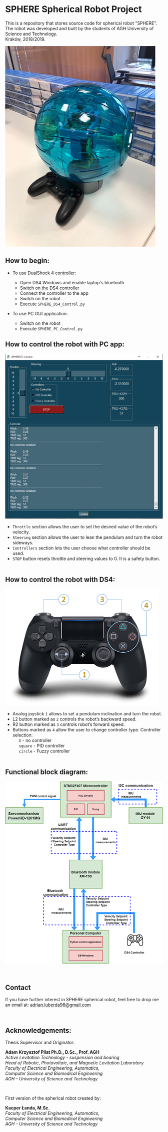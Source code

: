# SPHERE Spherical Robot Project

This is a repository that stores source code for spherical robot "SPHERE".  
The robot was developed and built by the students of AGH University of Science and Technology.   
Kraków, 2018/2019. 

![SPHERE Spherical Robot](/Pictures/sphere.png "SPHERE")

## How to begin:

- To use DualShock 4 controller:
  - Open DS4 Windows and enable laptop's bluetooth 
  - Switch on the DS4 controller
  - Connect the controller to the app
  - Switch on the robot
  - Execute `SPHERE_DS4_Control.py`
&nbsp;    

- To use PC GUI application: 
  - Switch on the robot
  - Execute `SPHERE_PC_Control.py`
&nbsp;  

## How to control the robot with PC app:

![PC Control app](/Pictures/GUI3.PNG "PC Control app")

* `Throttle` section allows the user to set the desired value of the robot’s velocity.  
* `Steering` section allows the user to lean the pendulum and turn the robot sideways.  
* `Controllers` section lets the user choose what controller should be used.  
* `STOP` button resets throttle and steering values to 0. It is a safety button.    
&nbsp;    
  
## How to control the robot with DS4:

![DualShock 4 controls](/Pictures/DS4_resized.PNG "DualShock 4")
  
* Analog joystick `1` allows to set a pendulum inclination and turn the robot.  
* L2 button marked as `2` controls the robot’s backward speed.  
* R2 button marked as `3` controls robot’s forward speed.  
* Buttons marked as `4` allow the user to change controller type. Controller selection:   
&nbsp;&nbsp;&nbsp;&nbsp; `X` - no controller  
&nbsp;&nbsp;&nbsp;&nbsp; `square` - PID controller   
&nbsp;&nbsp;&nbsp;&nbsp; `circle` - Fuzzy controller  
&nbsp;  

## Functional block diagram:

![Functional block diagram](/Pictures/diagram8.png "Functional block diagram")

&nbsp;  

## Contact 
If you have further interest in SPHERE spherical robot, feel free to drop me an email at: <adrian.luberda96@gmail.com>

&nbsp;  

## Acknowledgements:

Thesis Supervisor and Originator:

**Adam Krzysztof Pilat Ph.D., D.Sc., Prof. AGH**  
<em>Active Levitation Technology - suspension and bearing  
Head of Robotic, Photovoltaic, and Magnetic Levitation Laboratory  
Faculty of Electrical Engineering, Automatics,  
Computer Science and Biomedical Engineering  
AGH - University of Science and Technology</em>

&nbsp;  

First version of the spherical robot created by:  

**Kacper Łanda, M.Sc.**  
<em>Faculty of Electrical Engineering, Automatics,  
Computer Science and Biomedical Engineering  
AGH - University of Science and Technology</em>